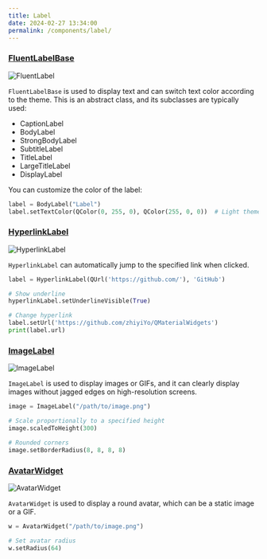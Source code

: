 ```yaml
---
title: Label
date: 2024-02-27 13:34:00
permalink: /components/label/
---
```

### [FluentLabelBase](https://pyqt-fluent-widgets.readthedocs.io/en/latest/autoapi/qfluentwidgets/components/widgets/label/index.html#qfluentwidgets.components.widgets.label.FluentLabelBase)

![FluentLabel](/img/components/label/FluentLabel.png)

`FluentLabelBase` is used to display text and can switch text color according to the theme. This is an abstract class, and its subclasses are typically used:
* CaptionLabel
* BodyLabel
* StrongBodyLabel
* SubtitleLabel
* TitleLabel
* LargeTitleLabel
* DisplayLabel

You can customize the color of the label:
```python
label = BodyLabel("Label")
label.setTextColor(QColor(0, 255, 0), QColor(255, 0, 0))  # Light theme, dark theme
```

### [HyperlinkLabel](https://pyqt-fluent-widgets.readthedocs.io/en/latest/autoapi/qfluentwidgets/components/widgets/label/index.html#qfluentwidgets.components.widgets.label.HyperlinkLabel)

![HyperlinkLabel](/img/components/label/HyperlinkLabel.png)

`HyperlinkLabel` can automatically jump to the specified link when clicked.

```python
label = HyperlinkLabel(QUrl('https://github.com/'), 'GitHub')

# Show underline
hyperlinkLabel.setUnderlineVisible(True)

# Change hyperlink
label.setUrl('https://github.com/zhiyiYo/QMaterialWidgets')
print(label.url)
```

### [ImageLabel](https://pyqt-fluent-widgets.readthedocs.io/en/latest/autoapi/qfluentwidgets/components/widgets/label/index.html#qfluentwidgets.components.widgets.label.ImageLabel)

![ImageLabel](/img/components/label/ImageLabel.png)


`ImageLabel` is used to display images or GIFs, and it can clearly display images without jagged edges on high-resolution screens.

```python
image = ImageLabel("/path/to/image.png")

# Scale proportionally to a specified height
image.scaledToHeight(300)

# Rounded corners
image.setBorderRadius(8, 8, 8, 8)
```

### [AvatarWidget](https://pyqt-fluent-widgets.readthedocs.io/en/latest/autoapi/qfluentwidgets/components/widgets/label/index.html#qfluentwidgets.components.widgets.label.AvatarWidget)

![AvatarWidget](/img/components/label/AvatarWidget.png)


`AvatarWidget` is used to display a round avatar, which can be a static image or a GIF.

```python
w = AvatarWidget("/path/to/image.png")

# Set avatar radius
w.setRadius(64)
```